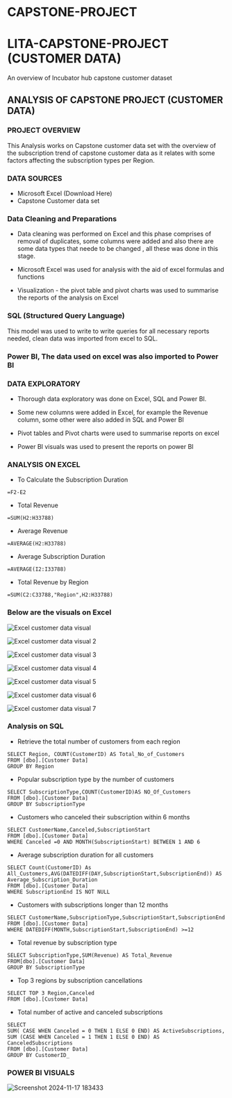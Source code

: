 # CAPSTONE-PROJECT

# LITA-CAPSTONE-PROJECT (CUSTOMER DATA)

An overview of Incubator hub capstone customer dataset 

## ANALYSIS OF CAPSTONE PROJECT (CUSTOMER DATA)

### PROJECT OVERVIEW

This Analysis works on Capstone customer data set with the overview of the subscription trend of capstone customer data as it relates with some factors affecting the subscription types per Region.

### DATA SOURCES
- Microsoft Excel (Download Here)
- Capstone Customer data set

### Data Cleaning and Preparations

- Data cleaning was performed on Excel and this phase comprises of removal of duplicates, some columns were added and also there are some data types that neede to be changed , all these was done in this stage.

- Microsoft Excel was used for analysis with the aid of excel formulas and functions

- Visualization - the pivot table and pivot charts was used to summarise the reports of the analysis on Excel

### SQL (Structured Query Language)
This model was used to write to write queries for all necessary reports needed, clean data was imported from excel to SQL.

### Power BI, The data used on excel was also imported to Power BI

### DATA EXPLORATORY 
- Thorough data exploratory was done on Excel, SQL and Power BI.

- Some new columns were added in Excel, for example the Revenue column, some other were also added in SQL and Power BI

- Pivot tables and Pivot charts were used to summarise reports on excel

- Power BI visuals was used to present the reports on  power BI

### ANALYSIS ON EXCEL
- To Calculate the Subscription Duration
```
=F2-E2
```

- Total Revenue
```
=SUM(H2:H33788)
```
- Average Revenue
```
=AVERAGE(H2:H33788)
```
- Average Subscription Duration
```
=AVERAGE(I2:I33788)
```
- Total Revenue by Region
```
=SUM(C2:C33788,"Region",H2:H33788)
```

### Below are the visuals on Excel
![Excel customer data visual](https://github.com/user-attachments/assets/af6c03ad-8068-4266-a1eb-d39677553ece)

![Excel customer data visual 2](https://github.com/user-attachments/assets/8845a987-3e0d-457f-885c-6c703bdae2b4)

![Excel customer data visual 3](https://github.com/user-attachments/assets/324b2c65-0e28-4088-b5c7-530d8dc7eff1)

![Excel customer data visual 4](https://github.com/user-attachments/assets/5d992ac6-7465-4aab-9709-bca6da00da19)

![Excel customer data visual 5](https://github.com/user-attachments/assets/c1cfb013-63d0-4b8f-a3a1-66321e76977c)

![Excel customer data visual 6](https://github.com/user-attachments/assets/f8770029-b2ec-4fcf-a748-1e4fa0534f0b)

![Excel customer data visual 7](https://github.com/user-attachments/assets/1963f7c4-ff99-4764-b602-ed7185937076)

### Analysis on SQL
- Retrieve the total number of customers from each region
```
SELECT Region, COUNT(CustomerID) AS Total_No_of_Customers
FROM [dbo].[Customer Data]
GROUP BY Region
```
- Popular subscription type by the number of customers
```
SELECT SubscriptionType,COUNT(CustomerID)AS NO_Of_Customers
FROM [dbo].[Customer Data]
GROUP BY SubscriptionType
```
- Customers who canceled their subscription within 6 months
```
SELECT CustomerName,Canceled,SubscriptionStart
FROM [dbo].[Customer Data]
WHERE Canceled =0 AND MONTH(SubscriptionStart) BETWEEN 1 AND 6
```
- Average subscription duration for all customers
```
SELECT Count(CustomerID) As
All_Customers,AVG(DATEDIFF(DAY,SubscriptionStart,SubscriptionEnd)) AS
Average_Subscription_Duration
FROM [dbo].[Customer Data]
WHERE SubscriptionEnd IS NOT NULL
```
- Customers with subscriptions longer than 12 months
```
SELECT CustomerName,SubscriptionType,SubscriptionStart,SubscriptionEnd
FROM [dbo].[Customer Data]
WHERE DATEDIFF(MONTH,SubscriptionStart,SubscriptionEnd) >=12
```
- Total revenue by subscription type
```
SELECT SubscriptionType,SUM(Revenue) AS Total_Revenue
FROM[dbo].[Customer Data]
GROUP BY SubscriptionType
```
- Top 3 regions by subscription cancellations
```
SELECT TOP 3 Region,Canceled
FROM [dbo].[Customer Data]
```
- Total number of active and canceled subscriptions
```
SELECT
SUM( CASE WHEN Canceled = 0 THEN 1 ELSE 0 END) AS ActiveSubscriptions,
SUM (CASE WHEN Canceled = 1 THEN 1 ELSE 0 END) AS CanceledSubscriptions
FROM [dbo].[Customer Data]
GROUP BY CustomerID_
```

### POWER BI VISUALS

![Screenshot 2024-11-17 183433](https://github.com/user-attachments/assets/c3e102d2-dd9b-4e62-9134-9224ee3b9e1a)


